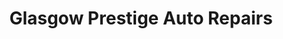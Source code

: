 ---
title: "Glasgow Prestige Auto Repairs"
url: /glasgow/glasgow-prestige-auto-repairs/
shop: car repair
---